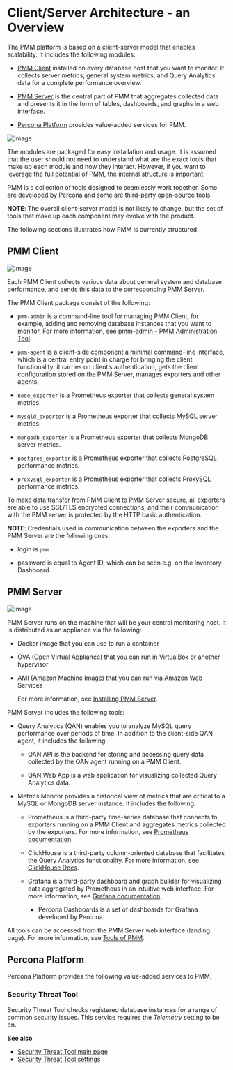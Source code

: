 # Client/Server Architecture - an Overview

The PMM platform is based on a client-server model that enables scalability.
It includes the following modules:

* [PMM Client](#pmm-client) installed on every database host that you want to monitor.
It collects server metrics, general system metrics, and Query Analytics data
for a complete performance overview.

* [PMM Server](#pmm-server) is the central part of PMM that aggregates collected data
and presents it in the form of tables, dashboards, and graphs in a web
interface.

* [Percona Platform](#percona-platform) provides value-added services for PMM.

![image](/_images/diagram.pmm.client-server-platform.png)

The modules are packaged for easy installation and usage. It is assumed that
the user should not need to understand what are the exact tools that make up
each module and how they interact. However, if you want to leverage the full
potential of PMM, the internal structure is important.

PMM is a collection of tools designed to seamlessly work together.  Some are
developed by Percona and some are third-party open-source tools.

**NOTE**: The overall client-server model is not likely to change, but the set
of tools that make up each component may evolve with the product.

The following sections illustrates how PMM is currently structured.

## PMM Client

![image](/_images/diagram.pmm.client-architecture.png)

Each PMM Client collects various data about general system and database
performance, and sends this data to the corresponding PMM Server.

The PMM Client package consist of the following:

* `pmm-admin` is a command-line tool for managing PMM Client,
for example, adding and removing database instances
that you want to monitor.
For more information, see [pmm-admin - PMM Administration Tool](../reference/pmm-admin.md).

* `pmm-agent` is a client-side component a minimal command-line interface,
which is a central entry point in charge for bringing the client
functionality: it carries on client’s authentication, gets the client
configuration stored on the PMM Server, manages exporters and other agents.

* `node_exporter` is a Prometheus exporter that collects general system
metrics.

* `mysqld_exporter` is a Prometheus exporter that collects MySQL server
metrics.

* `mongodb_exporter` is a Prometheus exporter that collects MongoDB server
metrics.

* `postgres_exporter` is a Prometheus exporter that collects PostgreSQL
performance metrics.

* `proxysql_exporter` is a Prometheus exporter that collects ProxySQL
performance metrics.

To make data transfer from PMM Client to PMM Server secure, all exporters are
able to use SSL/TLS encrypted connections, and their communication with the PMM server is protected by the HTTP basic authentication.

**NOTE**: Credentials used in communication between the exporters and the PMM
Server are the following ones:

* login is `pmm`

* password is equal to Agent ID, which can be seen e.g. on the Inventory
Dashboard.

## PMM Server

![image](/_images/diagram.pmm.server-architecture.png)

PMM Server runs on the machine that will be your central monitoring host.
It is distributed as an appliance via the following:

* Docker image that you can use to run a container

* OVA (Open Virtual Appliance) that you can run in VirtualBox or another
hypervisor

* AMI (Amazon Machine Image) that you can run via Amazon Web Services

  For more information, see [Installing PMM Server](../install/index-server.md).

PMM Server includes the following tools:

* Query Analytics (QAN) enables you to analyze MySQL query performance over periods of
time. In addition to the client-side QAN agent, it includes the following:

    * QAN API is the backend for storing and accessing query data collected by
the QAN agent running on a PMM Client.

    * QAN Web App is a web application for visualizing collected Query Analytics
data.

* Metrics Monitor provides a historical view of metrics that are critical to a MySQL or MongoDB server instance. It includes the following:

    * Prometheus is a third-party time-series database that connects to
exporters running on a PMM Client and aggregates metrics collected by
the exporters.  For more information, see [Prometheus documentation](https://prometheus.io/docs/introduction/overview/).

    * ClickHouse is a third-party column-oriented database that facilitates
the Query Analytics functionality. For more information, see
[ClickHouse Docs](https://clickhouse.yandex/).

    * Grafana is a third-party dashboard and graph builder for visualizing data
aggregated by Prometheus in an intuitive web interface.  For more
information, see [Grafana documentation](http://docs.grafana.org/).

        * Percona Dashboards is a set of dashboards for Grafana developed by
Percona.

All tools can be accessed from the PMM Server web interface (landing page).
For more information, see [Tools of PMM](../tool.md).

## Percona Platform

Percona Platform provides the following value-added services to PMM.

### Security Threat Tool

Security Threat Tool checks registered database instances for a range of common security issues.
This service requires the *Telemetry* setting to be on.

**See also**

* [Security Threat Tool main page](platform/stt.md)
* [Security Threat Tool settings](manage/server-admin-gui.md#security-threat-tool)
